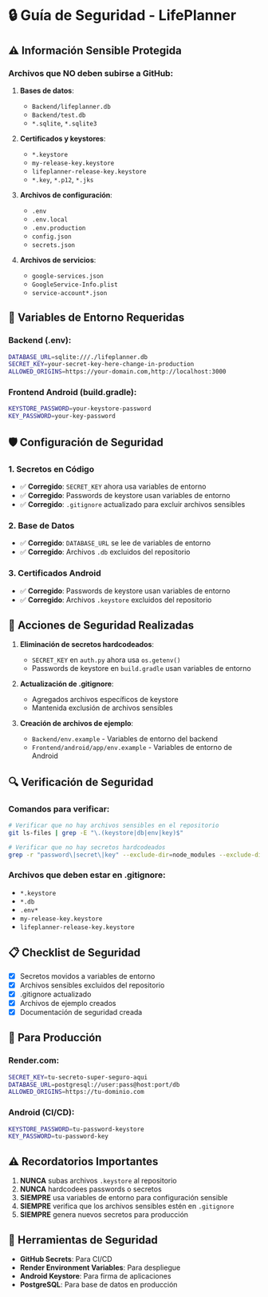 # 🔒 Guía de Seguridad - LifePlanner

## ⚠️ Información Sensible Protegida

### Archivos que NO deben subirse a GitHub:

1. **Bases de datos**:
   - `Backend/lifeplanner.db`
   - `Backend/test.db`
   - `*.sqlite`, `*.sqlite3`

2. **Certificados y keystores**:
   - `*.keystore`
   - `my-release-key.keystore`
   - `lifeplanner-release-key.keystore`
   - `*.key`, `*.p12`, `*.jks`

3. **Archivos de configuración**:
   - `.env`
   - `.env.local`
   - `.env.production`
   - `config.json`
   - `secrets.json`

4. **Archivos de servicios**:
   - `google-services.json`
   - `GoogleService-Info.plist`
   - `service-account*.json`

## 🔐 Variables de Entorno Requeridas

### Backend (.env):
```bash
DATABASE_URL=sqlite:///./lifeplanner.db
SECRET_KEY=your-secret-key-here-change-in-production
ALLOWED_ORIGINS=https://your-domain.com,http://localhost:3000
```

### Frontend Android (build.gradle):
```bash
KEYSTORE_PASSWORD=your-keystore-password
KEY_PASSWORD=your-key-password
```

## 🛡️ Configuración de Seguridad

### 1. Secretos en Código
- ✅ **Corregido**: `SECRET_KEY` ahora usa variables de entorno
- ✅ **Corregido**: Passwords de keystore usan variables de entorno
- ✅ **Corregido**: `.gitignore` actualizado para excluir archivos sensibles

### 2. Base de Datos
- ✅ **Corregido**: `DATABASE_URL` se lee de variables de entorno
- ✅ **Corregido**: Archivos `.db` excluidos del repositorio

### 3. Certificados Android
- ✅ **Corregido**: Passwords de keystore usan variables de entorno
- ✅ **Corregido**: Archivos `.keystore` excluidos del repositorio

## 🚨 Acciones de Seguridad Realizadas

1. **Eliminación de secretos hardcodeados**:
   - `SECRET_KEY` en `auth.py` ahora usa `os.getenv()`
   - Passwords de keystore en `build.gradle` usan variables de entorno

2. **Actualización de .gitignore**:
   - Agregados archivos específicos de keystore
   - Mantenida exclusión de archivos sensibles

3. **Creación de archivos de ejemplo**:
   - `Backend/env.example` - Variables de entorno del backend
   - `Frontend/android/app/env.example` - Variables de entorno de Android

## 🔍 Verificación de Seguridad

### Comandos para verificar:
```bash
# Verificar que no hay archivos sensibles en el repositorio
git ls-files | grep -E "\.(keystore|db|env|key)$"

# Verificar que no hay secretos hardcodeados
grep -r "password\|secret\|key" --exclude-dir=node_modules --exclude-dir=.git .
```

### Archivos que deben estar en .gitignore:
- `*.keystore`
- `*.db`
- `.env*`
- `my-release-key.keystore`
- `lifeplanner-release-key.keystore`

## 📋 Checklist de Seguridad

- [x] Secretos movidos a variables de entorno
- [x] Archivos sensibles excluidos del repositorio
- [x] .gitignore actualizado
- [x] Archivos de ejemplo creados
- [x] Documentación de seguridad creada

## 🚀 Para Producción

### Render.com:
```bash
SECRET_KEY=tu-secreto-super-seguro-aqui
DATABASE_URL=postgresql://user:pass@host:port/db
ALLOWED_ORIGINS=https://tu-dominio.com
```

### Android (CI/CD):
```bash
KEYSTORE_PASSWORD=tu-password-keystore
KEY_PASSWORD=tu-password-key
```

## ⚠️ Recordatorios Importantes

1. **NUNCA** subas archivos `.keystore` al repositorio
2. **NUNCA** hardcodees passwords o secretos
3. **SIEMPRE** usa variables de entorno para configuración sensible
4. **SIEMPRE** verifica que los archivos sensibles estén en `.gitignore`
5. **SIEMPRE** genera nuevos secretos para producción

## 🔧 Herramientas de Seguridad

- **GitHub Secrets**: Para CI/CD
- **Render Environment Variables**: Para despliegue
- **Android Keystore**: Para firma de aplicaciones
- **PostgreSQL**: Para base de datos en producción




